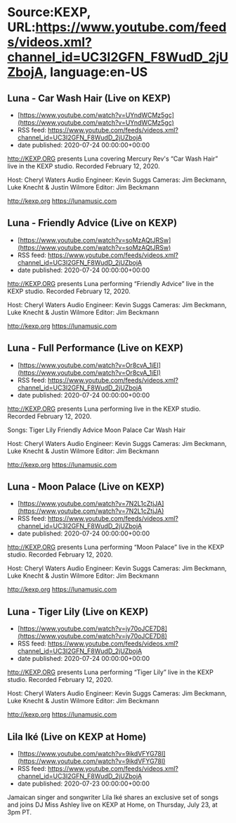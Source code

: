 # Source:KEXP, URL:https://www.youtube.com/feeds/videos.xml?channel_id=UC3I2GFN_F8WudD_2jUZbojA, language:en-US

## Luna - Car Wash Hair (Live on KEXP)
 - [https://www.youtube.com/watch?v=UYndWCMz5gc](https://www.youtube.com/watch?v=UYndWCMz5gc)
 - RSS feed: https://www.youtube.com/feeds/videos.xml?channel_id=UC3I2GFN_F8WudD_2jUZbojA
 - date published: 2020-07-24 00:00:00+00:00

http://KEXP.ORG presents Luna covering Mercury Rev's “Car Wash Hair” live in the KEXP studio. Recorded February 12, 2020.

Host: Cheryl Waters
Audio Engineer: Kevin Suggs
Cameras: Jim Beckmann, Luke Knecht & Justin Wilmore
Editor: Jim Beckmann

http://kexp.org
https://lunamusic.com

## Luna - Friendly Advice (Live on KEXP)
 - [https://www.youtube.com/watch?v=soMzAQtJRSw](https://www.youtube.com/watch?v=soMzAQtJRSw)
 - RSS feed: https://www.youtube.com/feeds/videos.xml?channel_id=UC3I2GFN_F8WudD_2jUZbojA
 - date published: 2020-07-24 00:00:00+00:00

http://KEXP.ORG presents Luna performing “Friendly Advice” live in the KEXP studio. Recorded February 12, 2020.

Host: Cheryl Waters
Audio Engineer: Kevin Suggs
Cameras: Jim Beckmann, Luke Knecht & Justin Wilmore
Editor: Jim Beckmann

http://kexp.org
https://lunamusic.com

## Luna - Full Performance (Live on KEXP)
 - [https://www.youtube.com/watch?v=Or8cvA_1iEI](https://www.youtube.com/watch?v=Or8cvA_1iEI)
 - RSS feed: https://www.youtube.com/feeds/videos.xml?channel_id=UC3I2GFN_F8WudD_2jUZbojA
 - date published: 2020-07-24 00:00:00+00:00

http://KEXP.ORG presents Luna performing live in the KEXP studio. Recorded February 12, 2020.

Songs:
Tiger Lily
Friendly Advice
Moon Palace
Car Wash Hair

Host: Cheryl Waters
Audio Engineer: Kevin Suggs
Cameras: Jim Beckmann, Luke Knecht & Justin Wilmore
Editor: Jim Beckmann

http://kexp.org
https://lunamusic.com

## Luna - Moon Palace (Live on KEXP)
 - [https://www.youtube.com/watch?v=7N2L1cZtjJA](https://www.youtube.com/watch?v=7N2L1cZtjJA)
 - RSS feed: https://www.youtube.com/feeds/videos.xml?channel_id=UC3I2GFN_F8WudD_2jUZbojA
 - date published: 2020-07-24 00:00:00+00:00

http://KEXP.ORG presents Luna performing “Moon Palace” live in the KEXP studio. Recorded February 12, 2020.

Host: Cheryl Waters
Audio Engineer: Kevin Suggs
Cameras: Jim Beckmann, Luke Knecht & Justin Wilmore
Editor: Jim Beckmann

http://kexp.org
https://lunamusic.com

## Luna - Tiger Lily (Live on KEXP)
 - [https://www.youtube.com/watch?v=jy70oJCE7D8](https://www.youtube.com/watch?v=jy70oJCE7D8)
 - RSS feed: https://www.youtube.com/feeds/videos.xml?channel_id=UC3I2GFN_F8WudD_2jUZbojA
 - date published: 2020-07-24 00:00:00+00:00

http://KEXP.ORG presents Luna performing “Tiger Lily” live in the KEXP studio. Recorded February 12, 2020.

Host: Cheryl Waters
Audio Engineer: Kevin Suggs
Cameras: Jim Beckmann, Luke Knecht & Justin Wilmore
Editor: Jim Beckmann

http://kexp.org
https://lunamusic.com

## Lila Iké (Live on KEXP at Home)
 - [https://www.youtube.com/watch?v=9ikdVFYG78I](https://www.youtube.com/watch?v=9ikdVFYG78I)
 - RSS feed: https://www.youtube.com/feeds/videos.xml?channel_id=UC3I2GFN_F8WudD_2jUZbojA
 - date published: 2020-07-23 00:00:00+00:00

Jamaican singer and songwriter Lila Iké shares an exclusive set of songs and joins DJ  Miss Ashley live on KEXP at Home, on Thursday, July 23, at 3pm PT.


